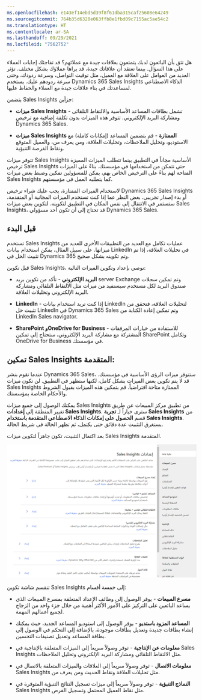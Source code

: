 ```yaml
---
ms.openlocfilehash: e143ef14ebd5d39f8f61dba315caf25608e64249
ms.sourcegitcommit: 764b35d6328e063ffb8e1fbd09c7155ac5ae54c2
ms.translationtype: HT
ms.contentlocale: ar-SA
ms.lasthandoff: 09/29/2021
ms.locfileid: "7562752"
---
```

هل تثق بأن البائعون لدبك يتمتعون بعلاقات جيدة مع عملائهم؟ قد تفاجئك إجابات العملاء على هذا السؤال. بينما تعتقد أن علاقاتك جيدة، قد يراها عملاؤك بشكل مختلف. تؤثر العديد من العوامل على العلاقة مع العميل، مثل توقيت التواصل، وسرعة ردودك، وحتى سرعة ردودهم عليك. يستخدم Dynamics 365 Sales Insights الذكاء الاصطناعي لمساعدتك في بناء علاقات جيدة مع العملاء والحفاظ عليها.

يتضمن Sales Insights جزأين:

-   **ميزات Sales Insights** - تشمل بطاقات المساعد الأساسية والالتقاط التلقائي ومشاركة البريد الإلكتروني. تتوفر هذه الميزات بدون تكلفة إضافية مع ترخيص Dynamics 365 Sales.

-   **ميزات Sales Insights الممتازة** - قم بتضمين المساعد (إمكانات كاملة) مع الاستوديو، وتحليل الملاحظات، وتحليلات العلاقة، ومن يعرف من، والعميل المتوقع ونقاط الفرصة التنبؤية.

تتوفر ميزات Sales Insights الأساسية مجاناً في التطبيق بينما تتطلب الميزات المميزة ترخيص Sales Insights حتى تتمكن من استخدامها في مؤسستك. بناءً على الميزات المتاحة لهم بناءً على الترخيص الخاص بهم، يمكن للمسؤولين تمكين وضبط بعض ميزات Sales Insights كما يتطلبه العمل في مؤسستهم.

لاستخدام الميزات الممتازة، يجب عليك شراء ترخيص Dynamics 365 Sales Insights أو بدء إصدار تجريبي. بغض النظر عما إذا كنت تستخدم الميزات المجانية أو المتقدمة، ستستمر في الانتقال إلى نفس المكان في التطبيق لتكوينه. لتكوين بعض ميزات Sales Insights، قد تحتاج إلى أن تكون أحد مسؤولي Dynamics 365 Sales.

## <a name="before-you-begin"></a>قبل البدء

تستخدم Sales Insights عمليات تكامل مع العديد من التطبيقات الأخرى للعديد من ميزاتها. على سبيل المثال، يمكن استخدام بيانات LinkedIn في تحليلات العلاقة، إذا تم تثبيت الحل في Dynamics 365 وتم تكوينه بشكل صحيح.

قبل تكوين Sales Insights، نوصي بإعداد وتكوين الميزات التالية:

-   **البريد الإلكتروني** - تأكد من تكوين بريد server Exchange وتم تمكين سجلات صندوق البريد لكل مستخدم سيستفيد من ميزات مثل الالتقاط التلقائي ومشاركة البريد الإلكتروني وتحليلات العلاقة.

-   **LinkedIn** - إذا كنت تريد استخدام بيانات LinkedIn لتحليلات العلاقة، فتحقق من تثبيت حل LinkedIn في Dynamics 365 Sales وتم تمكين إعادة الكتابة من LinkedIn Sales navigator.

-   **SharePoint وOneDrive ‏for Business** - للاستفادة من خيارات المرفقات المشتركة مع مشاركة البريد الإلكتروني، ستحتاج إلى تمكين SharePoint وتكامل OneDrive ‏for Business في مؤسستك.

## <a name="enable-advanced-sales-insights"></a>تمكين Sales Insights المتقدمة:

عندما تقوم بنشر Dynamics 365 Sales، ستتوفر ميزات الرؤى الأساسية في مؤسستك. قد لا يتم تكوين بعض الميزات بشكل كامل، لكنها ستظهر في التطبيق. لن تكون ميزات Sales Insights الممتازة متاحة افتراضياً. قم بتمكين هذه الميزات بقبول الشروط والأحكام الخاصة بمؤسستك.

يمكنك الوصول إلى جميع ميزات Sales Insights من تطبيق مركز المبيعات عن طريق تغيير المنطقة إلى **إعدادات Sales Insights**. سترى خياراً لـ **تجربة Sales Insights** من قسم **الحصول على إمكانات الذكاء الاصطناعي المتقدمة باستخدام Sales Insights**. يستغرق التثبيت عدة دقائق حتى يكتمل، ثم تظهر الحالة في شريط الحالة.

بعد اكتمال التثبيت، تكون جاهزاً لتكوين ميزات Sales Insights المتقدمة.

![نافذة إعدادات Sales Insights مع خيارات لإدارة المساعد والالتقاط التلقائي ومشاركة البريد الإلكتروني وتحليل الملاحظات وتحليلات العلاقة.](../media/csi-1-01.png)

تنقسم شاشة تكوين Sales Insights إلى خمسة أقسام:

-   **مسرع المبيعات** - يوفر الوصول إلى وظائف الإعداد المتعلقة بمسرع المبيعات الذي يساعد البائعين على التركيز على الأمور الأكثر أهمية من خلال جزء واحد من الزجاج لجميع أعمالهم المهمة.  

-   **المساعد المزود باستديو** - يوفر الوصول إلى استوديو المساعد الجديد، حيث يمكنك إنشاء بطاقات جديدة وتعديل بطاقات موجودة، بالإضافة إلى التحكم في الوصول إلى بطاقة المساعد وتعديل تصنيفات التحسين.

-   **معلومات عن الإنتاجية** - توفر وصولاً سريعاً إلى الميزات المتعلقة بالإنتاجية في Sales Insights مثل الالتقاط التلقائي ومشاركة البريد الإلكتروني وتحليل الملاحظات.

-   **معلومات الاتصال** - توفر وصولاً سريعاً إلى العلاقات والميزات المتعلقة بالاتصال في Sales Insights مثل تحليلات العلاقة ونقاط الحديث ومن يعرف من.

-   **النماذج التنبؤية** - توفر وصولاً سريعاً إلى ميزات تسجيل النتائج التنبؤية المتوفرة في Sales Insights مثل نقاط العميل المحتمل وتسجيل الفرص.
